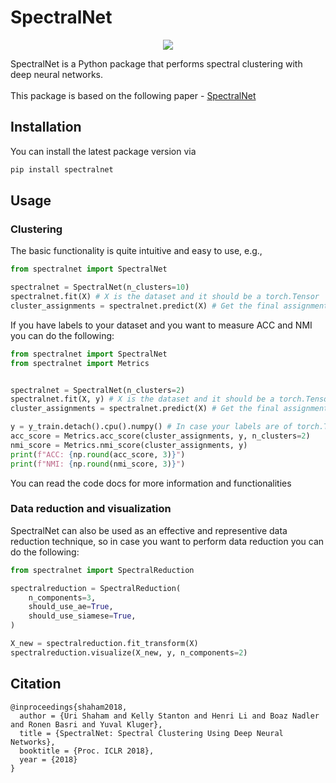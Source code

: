 # SpectralNet

<p align="center">
    <img src="https://github.com/shaham-lab/SpectralNet/blob/main/figures/twomoons.png">

SpectralNet is a Python package that performs spectral clustering with deep neural networks.<br><br>
This package is based on the following paper - [SpectralNet](https://openreview.net/pdf?id=HJ_aoCyRZ)

## Installation

You can install the latest package version via

```bash
pip install spectralnet
```

## Usage

### Clustering

The basic functionality is quite intuitive and easy to use, e.g.,

```python
from spectralnet import SpectralNet

spectralnet = SpectralNet(n_clusters=10)
spectralnet.fit(X) # X is the dataset and it should be a torch.Tensor
cluster_assignments = spectralnet.predict(X) # Get the final assignments to clusters
```

If you have labels to your dataset and you want to measure ACC and NMI you can do the following:

```python
from spectralnet import SpectralNet
from spectralnet import Metrics


spectralnet = SpectralNet(n_clusters=2)
spectralnet.fit(X, y) # X is the dataset and it should be a torch.Tensor
cluster_assignments = spectralnet.predict(X) # Get the final assignments to clusters

y = y_train.detach().cpu().numpy() # In case your labels are of torch.Tensor type.
acc_score = Metrics.acc_score(cluster_assignments, y, n_clusters=2)
nmi_score = Metrics.nmi_score(cluster_assignments, y)
print(f"ACC: {np.round(acc_score, 3)}")
print(f"NMI: {np.round(nmi_score, 3)}")
```

You can read the code docs for more information and functionalities

### Data reduction and visualization

SpectralNet can also be used as an effective and representive data reduction technique, so in case you want to perform data reduction you can do the following:

```python
from spectralnet import SpectralReduction

spectralreduction = SpectralReduction(
    n_components=3,
    should_use_ae=True,
    should_use_siamese=True,
)

X_new = spectralreduction.fit_transform(X)
spectralreduction.visualize(X_new, y, n_components=2)
```


## Citation

```
@inproceedings{shaham2018,
  author = {Uri Shaham and Kelly Stanton and Henri Li and Boaz Nadler and Ronen Basri and Yuval Kluger},
  title = {SpectralNet: Spectral Clustering Using Deep Neural Networks},
  booktitle = {Proc. ICLR 2018},
  year = {2018}
}
```
